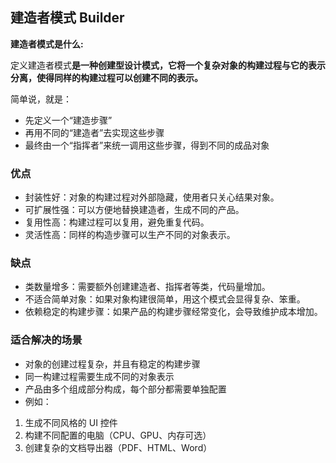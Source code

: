 ##  建造者模式 Builder

**建造者模式是什么:**

定义建造者模式**是一种创建型设计模式，它将一个复杂对象的构建过程与它的表示分离，使得同样的构建过程可以创建不同的表示。**

简单说，就是：

* 先定义一个“建造步骤”
* 再用不同的“建造者”去实现这些步骤
* 最终由一个“指挥者”来统一调用这些步骤，得到不同的成品对象

### 优点

* 封装性好：对象的构建过程对外部隐藏，使用者只关心结果对象。
* 可扩展性强：可以方便地替换建造者，生成不同的产品。
* 复用性高：构建过程可以复用，避免重复代码。
* 灵活性高：同样的构造步骤可以生产不同的对象表示。

### 缺点

* 类数量增多：需要额外创建建造者、指挥者等类，代码量增加。
* 不适合简单对象：如果对象构建很简单，用这个模式会显得复杂、笨重。
* 依赖稳定的构建步骤：如果产品的构建步骤经常变化，会导致维护成本增加。

### 适合解决的场景

* 对象的创建过程复杂，并且有稳定的构建步骤
* 同一构建过程需要生成不同的对象表示
* 产品由多个组成部分构成，每个部分都需要单独配置
* 例如：
1. 生成不同风格的 UI 控件
2. 构建不同配置的电脑（CPU、GPU、内存可选）
3. 创建复杂的文档导出器（PDF、HTML、Word）

